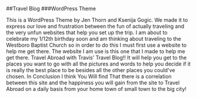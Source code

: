 ##Travel Blog 
###WordPress Theme

This is a WordPress Theme by Jen Thorn and Ksenija Gogic. We made it to express our love and frustration between the fun of actually traveling and the very unfun websites that help you set up the trip. I am about to celebrate my 1/12th birthday soon and am thinking about traveling to the Westboro Baptist Church so in order to do this I must first use a website to help me get there. The website I am use is this one that I made to help me get there. Travel Abroad with Travis' Travel Blog!! It will help you get to the places you want to go with all the pictures and words to help you decide if it is really the best place to be besides all the other places you could've chosen. In Conclusion I think You Will find That there is a correlation between this site and the happiness you will gain from the site to Travel Abroad on a daily basis from your home town of small town to the big city!
